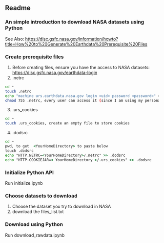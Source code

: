 ## Readme

### An simple introduction to download NASA datasets using Python

See Also: https://disc.gsfc.nasa.gov/information/howto?title=How%20to%20Generate%20Earthdata%20Prerequisite%20Files

### Create prerequisite files

1. Before creating files, ensure you have the access to NASA datasets: https://disc.gsfc.nasa.gov/earthdata-login
2. .netrc

```bash
cd ~
touch .netrc
echo "machine urs.earthdata.nasa.gov login <uid> password <password>" >> .netrc, where <uid> is your username and <password> is your Earthdata Login password without the brackets.
chmod 755 .netrc, every user can access it (since I am using my personal computer, I allow everyone to acces it.)
```

3. .urs_cookies

```bash
cd ~
touch .urs_cookies, create an empty file to store cookies
```

4. .dodsrc

```bat
cd ~
pwd, to get  <YourHomeDirectory> to paste below
touch .dodsrc
echo "HTTP.NETRC=<YourHomeDirectory>/.netrc" >> .dodsrc
echo "HTTP.COOKIEJAR=< YourHomeDirectory >/.urs_cookies" >> .dodsrc
```

### Initialize Python API

Run initialize.ipynb

### Choose datasets to download

1. Choose the dataset you try to download in NASA
2. download the files_list.txt 

### Download using Python 

Run download_rawdata.ipynb

